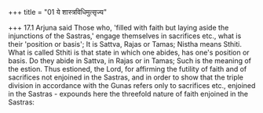 +++
title = "01 ये शास्त्रविधिमुत्सृज्य"

+++
17.1 Arjuna said Those who, 'filled with faith but laying aside the
injunctions of the Sastras,' engage themselves in sacrifices etc., what
is their 'position or basis'; It is Sattva, Rajas or Tamas; Nistha means
Sthiti. What is called Sthiti is that state in which one abides, has
one's position or basis. Do they abide in Sattva, in Rajas or in Tamas;
Such is the meaning of the estion. Thus estioned, the Lord, for
affirming the futility of faith and of sacrifices not enjoined in the
Sastras, and in order to show that the triple division in accordance
with the Gunas refers only to sacrifices etc., enjoined in the Sastras -
expounds here the threefold nature of faith enjoined in the Sastras:
